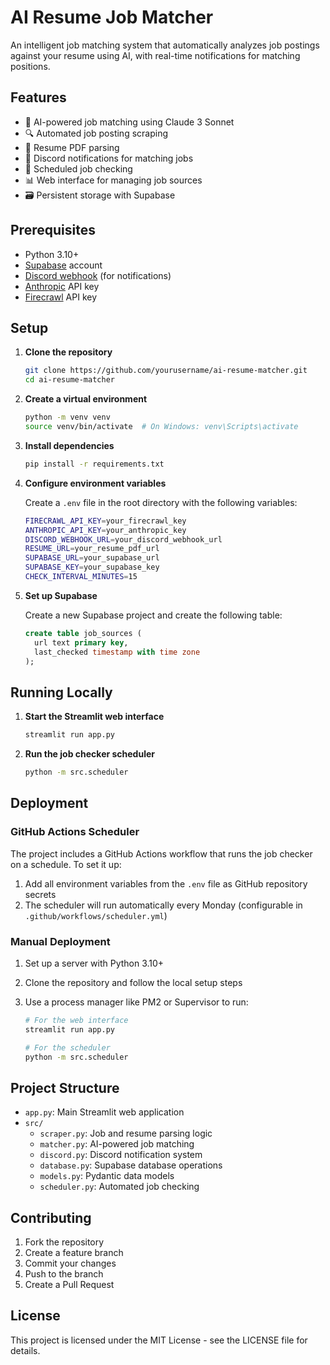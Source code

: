 # AI Resume Job Matcher

An intelligent job matching system that automatically analyzes job postings against your resume using AI, with real-time notifications for matching positions.

## Features

- 🤖 AI-powered job matching using Claude 3 Sonnet
- 🔍 Automated job posting scraping
- 📄 Resume PDF parsing
- 💬 Discord notifications for matching jobs
- 🔄 Scheduled job checking
- 📊 Web interface for managing job sources
- 🗃️ Persistent storage with Supabase

## Prerequisites

- Python 3.10+
- [Supabase](https://supabase.com) account
- [Discord webhook](https://discord.com/developers/docs/resources/webhook) (for notifications)
- [Anthropic](https://www.anthropic.com) API key
- [Firecrawl](https://firecrawl.co) API key

## Setup

1. **Clone the repository**

   ```bash
   git clone https://github.com/yourusername/ai-resume-matcher.git
   cd ai-resume-matcher
   ```

2. **Create a virtual environment**

   ```bash
   python -m venv venv
   source venv/bin/activate  # On Windows: venv\Scripts\activate
   ```

3. **Install dependencies**

   ```bash
   pip install -r requirements.txt
   ```

4. **Configure environment variables**

   Create a `.env` file in the root directory with the following variables:

   ```bash
   FIRECRAWL_API_KEY=your_firecrawl_key
   ANTHROPIC_API_KEY=your_anthropic_key
   DISCORD_WEBHOOK_URL=your_discord_webhook_url
   RESUME_URL=your_resume_pdf_url
   SUPABASE_URL=your_supabase_url
   SUPABASE_KEY=your_supabase_key
   CHECK_INTERVAL_MINUTES=15
   ```

5. **Set up Supabase**

   Create a new Supabase project and create the following table:

   ```sql
   create table job_sources (
     url text primary key,
     last_checked timestamp with time zone
   );
   ```

## Running Locally

1. **Start the Streamlit web interface**

   ```bash
   streamlit run app.py
   ```

2. **Run the job checker scheduler**

   ```bash
   python -m src.scheduler
   ```

## Deployment

### GitHub Actions Scheduler

The project includes a GitHub Actions workflow that runs the job checker on a schedule. To set it up:

1. Add all environment variables from the `.env` file as GitHub repository secrets
2. The scheduler will run automatically every Monday (configurable in `.github/workflows/scheduler.yml`)

### Manual Deployment

1. Set up a server with Python 3.10+
2. Clone the repository and follow the local setup steps
3. Use a process manager like PM2 or Supervisor to run:

   ```bash
   # For the web interface
   streamlit run app.py

   # For the scheduler
   python -m src.scheduler
   ```

## Project Structure

- `app.py`: Main Streamlit web application
- `src/`
  - `scraper.py`: Job and resume parsing logic
  - `matcher.py`: AI-powered job matching
  - `discord.py`: Discord notification system
  - `database.py`: Supabase database operations
  - `models.py`: Pydantic data models
  - `scheduler.py`: Automated job checking

## Contributing

1. Fork the repository
2. Create a feature branch
3. Commit your changes
4. Push to the branch
5. Create a Pull Request

## License

This project is licensed under the MIT License - see the LICENSE file for details.
